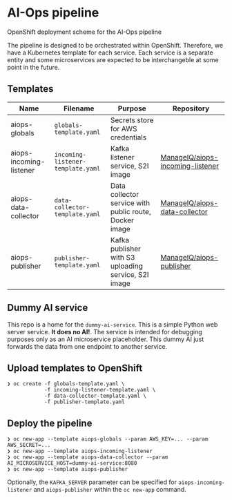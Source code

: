 # AI-Ops pipeline

OpenShift deployment scheme for the AI-Ops pipeline

The pipeline is designed to be orchestrated within OpenShift. Therefore, we have a Kubernetes template for each service.
Each service is a separate entity and some microservices are expected to be interchangeble at some point in the future.

## Templates

| Name                      | Filename                          | Purpose                                                | Repository |
| ------------------------- | --------------------------------- | ------------------------------------------------------ | ---------- |
| aiops-globals             | `globals-template.yaml`           | Secrets store for AWS credentials                      |            |
| aiops-incoming-listener   | `incoming-listener-template.yaml` | Kafka listener service, S2I image                      | [ManageIQ/aiops-incoming-listener](https://github.com/ManageIQ/aiops-incoming-listener) |
| aiops-data-collector      | `data-collector-template.yaml`    | Data collector service with public route, Docker image | [ManageIQ/aiops-data-collector](https://github.com/ManageIQ/aiops-data-collector) |
| aiops-publisher           | `publisher-template.yaml`         | Kafka publisher with S3 uploading service, S2I image   | [ManageIQ/aiops-publisher](https://github.com/ManageIQ/aiops-publisher) |

## Dummy AI service

This repo is a home for the `dummy-ai-service`. This is a simple Python web server service. **It does no AI!**.
The service is intended for debugging purposes only as an AI microservice placeholder. This dummy AI just forwards the data
from one endpoint to another service.

## Upload templates to OpenShift
```
❯ oc create -f globals-template.yaml \
            -f incoming-listener-template.yaml \
            -f data-collector-template.yaml \
            -f publisher-template.yaml
```

## Deploy the pipeline
```
❯ oc new-app --template aiops-globals --param AWS_KEY=... --param AWS_SECRET=...
❯ oc new-app --template aiops-incoming-listener
❯ oc new-app --template aiops-data-collector --param AI_MICROSERVICE_HOST=dummy-ai-service:8080
❯ oc new-app --template aiops-publisher
```

Optionally, the `KAFKA_SERVER` parameter can be specified for `aiops-incoming-listener` and `aiops-publisher` within the `oc new-app` command.
